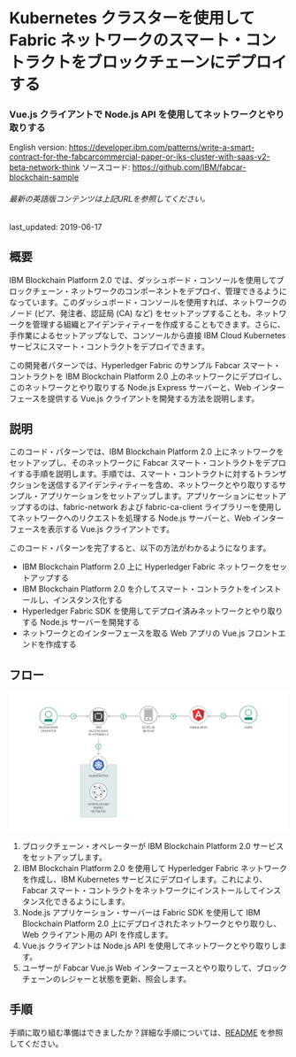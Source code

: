 # Kubernetes クラスターを使用して Fabric ネットワークのスマート・コントラクトをブロックチェーンにデプロイする

### Vue.js クライアントで Node.js API を使用してネットワークとやり取りする

English version: https://developer.ibm.com/patterns/write-a-smart-contract-for-the-fabcarcommercial-paper-or-iks-cluster-with-saas-v2-beta-network-think
  ソースコード: https://github.com/IBM/fabcar-blockchain-sample

###### 最新の英語版コンテンツは上記URLを参照してください。
last_updated: 2019-06-17

 ## 概要

IBM Blockchain Platform 2.0 では、ダッシュボード・コンソールを使用してブロックチェーン・ネットワークのコンポーネントをデプロイ、管理できるようになっています。このダッシュボード・コンソールを使用すれば、ネットワークのノード (ピア、発注者、認証局 (CA) など) をセットアップすることも、ネットワークを管理する組織とアイデンティティーを作成することもできます。さらに、手作業によるセットアップなしで、コンソールから直接 IBM Cloud Kubernetes サービスにスマート・コントラクトをデプロイできます。

この開発者パターンでは、Hyperledger Fabric のサンプル Fabcar スマート・コントラクトを IBM Blockchain Platform 2.0 上のネットワークにデプロイし、このネットワークとやり取りする Node.js Express サーバーと、Web インターフェースを提供する Vue.js クライアントを開発する方法を説明します。

## 説明

このコード・パターンでは、IBM Blockchain Platform 2.0 上にネットワークをセットアップし、そのネットワークに Fabcar スマート・コントラクトをデプロイする手順を説明します。手順では、スマート・コントラクトに対するトランザクションを送信するアイデンティティーを含め、ネットワークとやり取りするサンプル・アプリケーションをセットアップします。アプリケーションにセットアップするのは、fabric-network および fabric-ca-client ライブラリーを使用してネットワークへのリクエストを処理する Node.js サーバーと、Web インターフェースを表示する Vue.js クライアントです。

このコード・パターンを完了すると、以下の方法がわかるようになります。

* IBM Blockchain Platform 2.0 上に Hyperledger Fabric ネットワークをセットアップする
* IBM Blockchain Platform 2.0 を介してスマート・コントラクトをインストールし、インスタンス化する
* Hyperledger Fabric SDK を使用してデプロイ済みネットワークとやり取りする Node.js サーバーを開発する
* ネットワークとのインターフェースを取る Web アプリの Vue.js フロントエンドを作成する

## フロー

![フロー](./images/flow.png)

1. ブロックチェーン・オペレーターが IBM Blockchain Platform 2.0 サービスをセットアップします。
1. IBM Blockchain Platform 2.0 を使用して Hyperledger Fabric ネットワークを作成し、IBM Kubernetes サービスにデプロイします。これにより、Fabcar スマート・コントラクトをネットワークにインストールしてインスタンス化できるようにします。
1. Node.js アプリケーション・サーバーは Fabric SDK を使用して IBM Blockchain Platform 2.0 上にデプロイされたネットワークとやり取りし、Web クライアント用の API を作成します。
1. Vue.js クライアントは Node.js API を使用してネットワークとやり取りします。
1. ユーザーが Fabcar Vue.js Web インターフェースとやり取りして、ブロックチェーンのレジャーと状態を更新、照会します。

## 手順

手順に取り組む準備はできましたか？詳細な手順については、[README](https://github.com/IBM/fabcar-blockchain-sample/blob/master/README.md) を参照してください。

